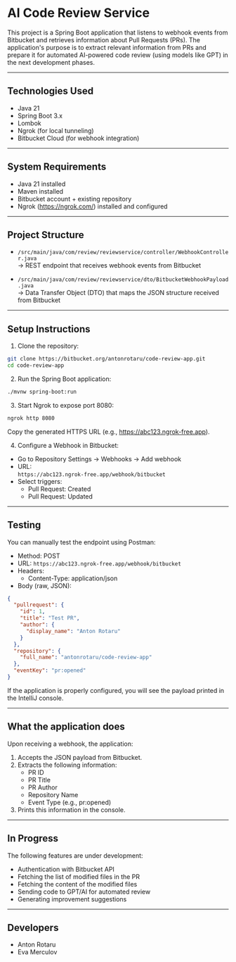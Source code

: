 # AI Code Review Service

This project is a Spring Boot application that listens to webhook events from Bitbucket and retrieves information about Pull Requests (PRs). The application's purpose is to extract relevant information from PRs and prepare it for automated AI-powered code review (using models like GPT) in the next development phases.

---

## Technologies Used

- Java 21
- Spring Boot 3.x
- Lombok
- Ngrok (for local tunneling)
- Bitbucket Cloud (for webhook integration)

---

## System Requirements

- Java 21 installed
- Maven installed
- Bitbucket account + existing repository
- Ngrok (https://ngrok.com/) installed and configured

---

## Project Structure

- `/src/main/java/com/review/reviewservice/controller/WebhookController.java`  
  → REST endpoint that receives webhook events from Bitbucket

- `/src/main/java/com/review/reviewservice/dto/BitbucketWebhookPayload.java`  
  → Data Transfer Object (DTO) that maps the JSON structure received from Bitbucket

---

## Setup Instructions

1. Clone the repository:

```bash
git clone https://bitbucket.org/antonrotaru/code-review-app.git
cd code-review-app
```

2. Run the Spring Boot application:

```bash
./mvnw spring-boot:run
```

3. Start Ngrok to expose port 8080:

```bash
ngrok http 8080
```

Copy the generated HTTPS URL (e.g., https://abc123.ngrok-free.app).

4. Configure a Webhook in Bitbucket:

- Go to Repository Settings → Webhooks → Add webhook
- URL:  
  `https://abc123.ngrok-free.app/webhook/bitbucket`
- Select triggers:
  - Pull Request: Created
  - Pull Request: Updated

---

## Testing

You can manually test the endpoint using Postman:

- Method: POST
- URL: `https://abc123.ngrok-free.app/webhook/bitbucket`
- Headers:
  - Content-Type: application/json
- Body (raw, JSON):

```json
{
  "pullrequest": {
    "id": 1,
    "title": "Test PR",
    "author": {
      "display_name": "Anton Rotaru"
    }
  },
  "repository": {
    "full_name": "antonrotaru/code-review-app"
  },
  "eventKey": "pr:opened"
}
```

If the application is properly configured, you will see the payload printed in the IntelliJ console.

---

## What the application does

Upon receiving a webhook, the application:

1. Accepts the JSON payload from Bitbucket.
2. Extracts the following information:
   - PR ID
   - PR Title
   - PR Author
   - Repository Name
   - Event Type (e.g., pr:opened)
3. Prints this information in the console.

---

## In Progress

The following features are under development:

- Authentication with Bitbucket API
- Fetching the list of modified files in the PR
- Fetching the content of the modified files
- Sending code to GPT/AI for automated review
- Generating improvement suggestions

---

## Developers

- Anton Rotaru
- Eva Merculov
